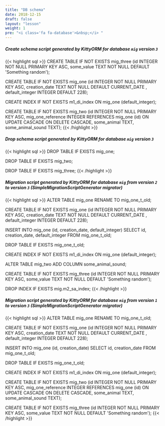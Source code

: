 ```yaml
---
title: "DB schema"
date: 2018-12-15
draft: false
layout: "lesson"
weight: 1
pre: "<i class='fa fa-database'>&nbsp;</i> "
---
```

##### Create schema script generated by KittyORM for database `mig` version `3`
{{< highlight sql >}}
CREATE TABLE IF NOT EXISTS mig_three (id INTEGER NOT NULL PRIMARY KEY ASC, some_value TEXT NOT NULL DEFAULT 'Something random');

CREATE TABLE IF NOT EXISTS mig_one (id INTEGER NOT NULL PRIMARY KEY ASC, creation_date TEXT NOT NULL DEFAULT  CURRENT_DATE , default_integer INTEGER DEFAULT 228);

CREATE INDEX IF NOT EXISTS m1_di_index ON mig_one (default_integer);

CREATE TABLE IF NOT EXISTS mig_two (id INTEGER NOT NULL PRIMARY KEY ASC, mig_one_reference INTEGER REFERENCES mig_one (id) ON UPDATE CASCADE ON DELETE CASCADE, some_animal TEXT, some_animal_sound TEXT);
{{< /highlight >}} 
##### Drop schema script generated by KittyORM for database `mig` version `3`
{{< highlight sql >}}
DROP TABLE IF EXISTS mig_one;

DROP TABLE IF EXISTS mig_two;

DROP TABLE IF EXISTS mig_three;
{{< /highlight >}} 
##### Migration script generated by KittyORM for database `mig` from version `2` to version `3` (SimpleMigrationScriptGenerator migrator)
{{< highlight sql >}}
ALTER TABLE mig_one RENAME TO mig_one_t_old;

CREATE TABLE IF NOT EXISTS mig_one (id INTEGER NOT NULL PRIMARY KEY ASC, creation_date TEXT NOT NULL DEFAULT  CURRENT_DATE , default_integer INTEGER DEFAULT 228);

INSERT INTO mig_one (id, creation_date, default_integer) SELECT id, creation_date, default_integer FROM mig_one_t_old;

DROP TABLE IF EXISTS mig_one_t_old;

CREATE INDEX IF NOT EXISTS m1_di_index ON mig_one (default_integer);

ALTER TABLE mig_two ADD COLUMN some_animal_sound;

CREATE TABLE IF NOT EXISTS mig_three (id INTEGER NOT NULL PRIMARY KEY ASC, some_value TEXT NOT NULL DEFAULT 'Something random');

DROP INDEX IF EXISTS mig.m2_sa_index;
{{< /highlight >}} 
##### Migration script generated by KittyORM for database `mig` from version `1` to version `3` (SimpleMigrationScriptGenerator migrator)
{{< highlight sql >}}
ALTER TABLE mig_one RENAME TO mig_one_t_old;

CREATE TABLE IF NOT EXISTS mig_one (id INTEGER NOT NULL PRIMARY KEY ASC, creation_date TEXT NOT NULL DEFAULT  CURRENT_DATE , default_integer INTEGER DEFAULT 228);

INSERT INTO mig_one (id, creation_date) SELECT id, creation_date FROM mig_one_t_old;

DROP TABLE IF EXISTS mig_one_t_old;

CREATE INDEX IF NOT EXISTS m1_di_index ON mig_one (default_integer);

CREATE TABLE IF NOT EXISTS mig_two (id INTEGER NOT NULL PRIMARY KEY ASC, mig_one_reference INTEGER REFERENCES mig_one (id) ON UPDATE CASCADE ON DELETE CASCADE, some_animal TEXT, some_animal_sound TEXT);

CREATE TABLE IF NOT EXISTS mig_three (id INTEGER NOT NULL PRIMARY KEY ASC, some_value TEXT NOT NULL DEFAULT 'Something random');
{{< /highlight >}} 
